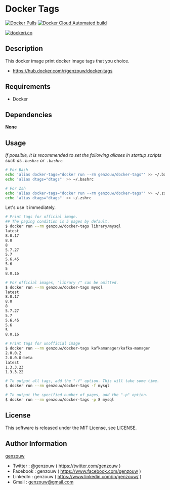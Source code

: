 # Docker Tags

[![Docker Pulls](https://img.shields.io/docker/pulls/genzouw/docker-tags.svg?style=for-the-badge)](https://hub.docker.com/r/genzouw/docker-tags/)
[![Docker Cloud Automated build](https://img.shields.io/docker/cloud/automated/genzouw/docker-tags.svg?style=for-the-badge)](https://hub.docker.com/r/genzouw/docker-tags/)

[![dockeri.co](https://dockeri.co/image/genzouw/docker-tags)](https://hub.docker.com/r/genzouw/docker-tags)

## Description

This docker image print docker image tags that you choice.

* https://hub.docker.com/r/genzouw/docker-tags

## Requirements

* Docker

## Dependencies

**None**

## Usage

*If possible, it is recommended to set the following aliases in startup scripts such as `.bashrc` or` .bashrc`.*

```bash
# For Bash
echo 'alias docker-tags="docker run --rm genzouw/docker-tags"' >> ~/.bashrc
echo 'alias dtags="dtags"' >> ~/.bashrc

# For Zsh
echo 'alias docker-tags="docker run --rm genzouw/docker-tags"' >> ~/.zshrc
echo 'alias dtags="dtags"' >> ~/.zshrc
```

Let's use it immediately.

```bash
# Print tags for official image.
## The paging condition is 5 pages by default.
$ docker run --rm genzouw/docker-tags library/mysql
latest
8.0.17
8.0
8
5.7.27
5.7
5.6.45
5.6
5
8.0.16

# For official images, "library /" can be omitted.
$ docker run --rm genzouw/docker-tags mysql
latest
8.0.17
8.0
8
5.7.27
5.7
5.6.45
5.6
5
8.0.16

# Print tags for unofficial image
$ docker run --rm genzouw/docker-tags kafkamanager/kafka-manager
2.0.0.2
2.0.0.0-beta
latest
1.3.3.23
1.3.3.22

# To output all tags, add the "-f" option. This will take some time.
$ docker run --rm genzouw/docker-tags -f mysql

# To output the specified number of pages, add the "-p" option.
$ docker run --rm genzouw/docker-tags -p 8 mysql
```

## License

This software is released under the MIT License, see LICENSE.

## Author Information

[genzouw](https://genzouw.com)

* Twitter   : @genzouw ( https://twitter.com/genzouw )
* Facebook  : genzouw ( https://www.facebook.com/genzouw )
* LinkedIn  : genzouw ( https://www.linkedin.com/in/genzouw/ )
* Gmail     : genzouw@gmail.com
